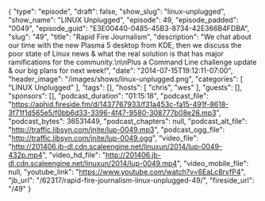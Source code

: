 {
  "type": "episode",
  "draft": false,
  "show_slug": "linux-unplugged",
  "show_name": "LINUX Unplugged",
  "episode": 49,
  "episode_padded": "0049",
  "episode_guid": "E3E00440-0485-45B3-8734-42E366B4FDBA",
  "slug": "49",
  "title": "Rapid Fire Journalism",
  "description": "We chat about our time with the new Plasma 5 desktop from KDE, then we discuss the poor state of Linux news & what the real solution is that has major ramifications for the community.\n\nPlus a Command Line challenge update & our big plans for next week!",
  "date": "2014-07-15T19:12:11-07:00",
  "header_image": "/images/shows/linux-unplugged.png",
  "categories": [
    "LINUX Unplugged"
  ],
  "tags": [],
  "hosts": [
    "chris",
    "wes"
  ],
  "guests": [],
  "sponsors": [],
  "podcast_duration": "01:15:18",
  "podcast_file": "https://aphid.fireside.fm/d/1437767933/f31a453c-fa15-491f-8618-3f71f1d565e5/f0bb6d33-3396-4f47-9580-308777b08e26.mp3",
  "podcast_bytes": 36531449,
  "podcast_chapters": null,
  "podcast_alt_file": "http://traffic.libsyn.com/jnite/lup-0049.mp3",
  "podcast_ogg_file": "http://traffic.libsyn.com/jnite/lup-0049.ogg",
  "video_file": "http://201406.jb-dl.cdn.scaleengine.net/linuxun/2014/lup-0049-432p.mp4",
  "video_hd_file": "http://201406.jb-dl.cdn.scaleengine.net/linuxun/2014/lup-0049.mp4",
  "video_mobile_file": null,
  "youtube_link": "https://www.youtube.com/watch?v=6EaLc8rvfP4",
  "jb_url": "/62317/rapid-fire-journalism-linux-unplugged-49/",
  "fireside_url": "/49"
}

